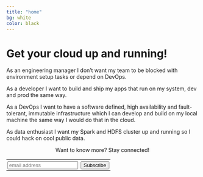 ```yaml
---
title: "home"
bg: white
color: black
---
```


# Get your cloud up and running!

As an engineering manager I don’t want my team to be blocked with environment setup tasks or depend on DevOps.

As a developer I want to build and ship my apps that run on my system, dev and prod the same way.

As a DevOps I want to have a software defined, high availability and fault-tolerant, immutable infrastructure which I can develop and build on my local machine the same way I would do that in the cloud.

As data enthusiast I want my Spark and HDFS cluster up and running so I could hack on cool public data.

<center>
<p>Want to know more? Stay connected!</p>
<form action="//devicehive.us6.list-manage.com/subscribe/post?u=f61c753b4c1f02eb439b42f4f&amp;id=5e39f44ea2" method="post" id="mc-embedded-subscribe-form" name="mc-embedded-subscribe-form" class="validate" target="_blank" novalidate>
<div style="position: absolute; left: -5000px;" aria-hidden="true"><input type="text" name="b_f61c753b4c1f02eb439b42f4f_5e39f44ea2" tabindex="-1" value=""></input></div>
<table>
<tr>
<td style="padding: 0.2em; vertical-align: top;"><input type="email" value="" name="EMAIL" class="email" id="mce-EMAIL" placeholder="email address" required></input></td>
<td style="padding: 0.2em; vertical-align: top;"><input type="submit" value="Subscribe" name="subscribe" id="mc-embedded-subscribe" class="button"></input></td>
</tr>
</table>
</form>
</center>
